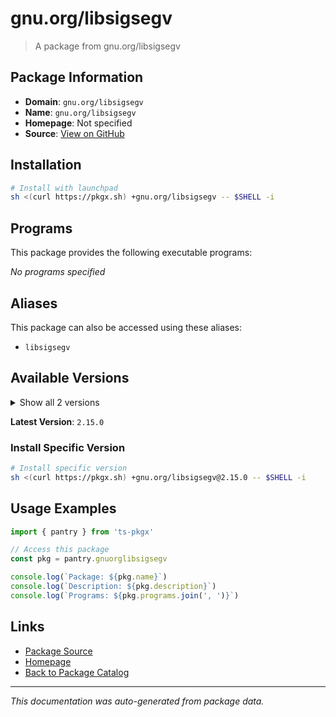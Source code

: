 # gnu.org/libsigsegv

> A package from gnu.org/libsigsegv

## Package Information

- **Domain**: `gnu.org/libsigsegv`
- **Name**: `gnu.org/libsigsegv`
- **Homepage**: Not specified
- **Source**: [View on GitHub](https://github.com/pkgxdev/pantry/tree/main/projects/gnu.org/libsigsegv/package.yml)

## Installation

```bash
# Install with launchpad
sh <(curl https://pkgx.sh) +gnu.org/libsigsegv -- $SHELL -i
```

## Programs

This package provides the following executable programs:

*No programs specified*

## Aliases

This package can also be accessed using these aliases:

- `libsigsegv`

## Available Versions

<details>
<summary>Show all 2 versions</summary>

- `2.15.0`, `2.14.0`

</details>

**Latest Version**: `2.15.0`

### Install Specific Version

```bash
# Install specific version
sh <(curl https://pkgx.sh) +gnu.org/libsigsegv@2.15.0 -- $SHELL -i
```

## Usage Examples

```typescript
import { pantry } from 'ts-pkgx'

// Access this package
const pkg = pantry.gnuorglibsigsegv

console.log(`Package: ${pkg.name}`)
console.log(`Description: ${pkg.description}`)
console.log(`Programs: ${pkg.programs.join(', ')}`)
```

## Links

- [Package Source](https://github.com/pkgxdev/pantry/tree/main/projects/gnu.org/libsigsegv/package.yml)
- [Homepage](#)
- [Back to Package Catalog](../package-catalog.md)

---

*This documentation was auto-generated from package data.*
